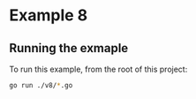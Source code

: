 # Example 8

## Running the exmaple

To run this example, from the root of this project:

```sh
go run ./v8/*.go
```
